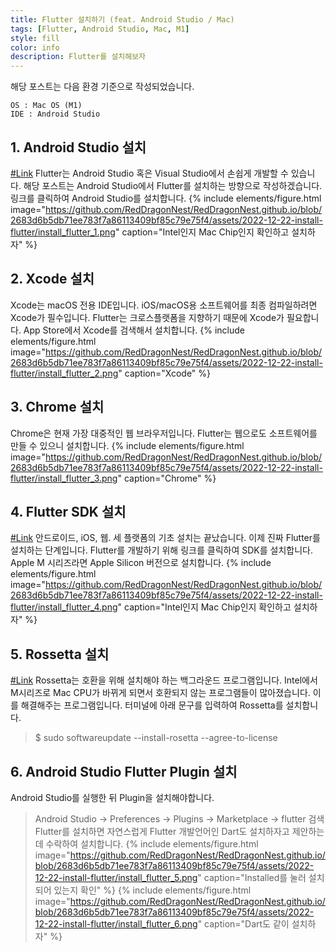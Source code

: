 ```yaml
---
title: Flutter 설치하기 (feat. Android Studio / Mac)
tags: [Flutter, Android Studio, Mac, M1]
style: fill
color: info
description: Flutter를 설치해보자
---
```


해당 포스트는 다음 환경 기준으로 작성되었습니다.

```
OS : Mac OS (M1)
IDE : Android Studio
```


## 1. Android Studio 설치

[#Link](https://developer.android.com/studio)
Flutter는 Android Studio 혹은 Visual Studio에서 손쉽게 개발할 수 있습니다.
해당 포스트는 Android Studio에서 Flutter를 설치하는 방향으로 작성하겠습니다.
링크를 클릭하여 Android Studio를 설치합니다.
{% include elements/figure.html image="https://github.com/RedDragonNest/RedDragonNest.github.io/blob/2683d6b5db71ee783f7a86113409bf85c79e75f4/assets/2022-12-22-install-flutter/install_flutter_1.png" caption="Intel인지 Mac Chip인지 확인하고 설치하자" %}


## 2. Xcode 설치

Xcode는 macOS 전용 IDE입니다.
iOS/macOS용 소프트웨어를 최종 컴파일하려면 Xcode가 필수입니다.
Flutter는 크로스플랫폼을 지향하기 때문에 Xcode가 필요합니다.
App Store에서 Xcode를 검색해서 설치합니다.
{% include elements/figure.html image="https://github.com/RedDragonNest/RedDragonNest.github.io/blob/2683d6b5db71ee783f7a86113409bf85c79e75f4/assets/2022-12-22-install-flutter/install_flutter_2.png" caption="Xcode" %}


## 3. Chrome 설치

Chrome은 현재 가장 대중적인 웹 브라우저입니다.
Flutter는 웹으로도 소프트웨어를 만들 수 있으니 설치합니다.
{% include elements/figure.html image="https://github.com/RedDragonNest/RedDragonNest.github.io/blob/2683d6b5db71ee783f7a86113409bf85c79e75f4/assets/2022-12-22-install-flutter/install_flutter_3.png" caption="Chrome" %}


## 4. Flutter SDK 설치

[#Link](https://docs.flutter.dev/get-started/install/macos)
안드로이드, iOS, 웹. 세 플랫폼의 기초 설치는 끝났습니다.
이제 진짜 Flutter를 설치하는 단계입니다.
Flutter를 개발하기 위해 링크를 클릭하여 SDK를 설치합니다.
Apple M 시리즈라면 Apple Silicon 버전으로 설치합니다.
{% include elements/figure.html image="https://github.com/RedDragonNest/RedDragonNest.github.io/blob/2683d6b5db71ee783f7a86113409bf85c79e75f4/assets/2022-12-22-install-flutter/install_flutter_4.png" caption="Intel인지 Mac Chip인지 확인하고 설치하자" %}


## 5. Rossetta 설치

[#Link](https://github.com/flutter/flutter/wiki/Developing-with-Flutter-on-Apple-Silicon)
Rossetta는 호환을 위해 설치해야 하는 백그라운드 프로그램입니다.
Intel에서 M시리즈로 Mac CPU가 바뀌게 되면서 호환되지 않는 프로그램들이 많아졌습니다.
이를 해결해주는 프로그램입니다.
터미널에 아래 문구를 입력하여 Rossetta를 설치합니다.
> $ sudo softwareupdate --install-rosetta --agree-to-license


## 6. Android Studio Flutter Plugin 설치

Android Studio를 실행한 뒤 Plugin을 설치해야합니다.
> Android Studio -> Preferences -> Plugins -> Marketplace -> flutter 검색
Flutter를 설치하면 자연스럽게 Flutter 개발언어인 Dart도 설치하자고 제안하는데 수락하여 설치합니다.
{% include elements/figure.html image="https://github.com/RedDragonNest/RedDragonNest.github.io/blob/2683d6b5db71ee783f7a86113409bf85c79e75f4/assets/2022-12-22-install-flutter/install_flutter_5.png" caption="Installed를 눌러 설치되어 있는지 확인" %}
{% include elements/figure.html image="https://github.com/RedDragonNest/RedDragonNest.github.io/blob/2683d6b5db71ee783f7a86113409bf85c79e75f4/assets/2022-12-22-install-flutter/install_flutter_6.png" caption="Dart도 같이 설치하자" %}


